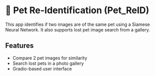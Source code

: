 # 🐶 Pet Re-Identification (Pet_ReID)

This app identifies if two images are of the same pet using a Siamese Neural Network. It also supports lost pet image search from a gallery.

## Features
- Compare 2 pet images for similarity
- Search lost pets in a photo gallery
- Gradio-based user interface